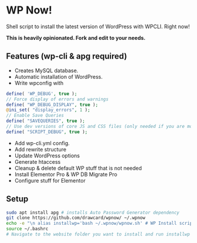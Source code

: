 # WP Now!

Shell script to install the latest version of WordPress with WPCLI. Right now!

**This is heavily opinionated. Fork and edit to your needs.**

## Features (wp-cli & apg required)
- Creates MySQL database.
- Automatic installation of WordPress.
- Write wpconfig with 
```php
define( 'WP_DEBUG', true );
// Force display of errors and warnings
define( "WP_DEBUG_DISPLAY", true );
@ini_set( "display_errors", 1 );
// Enable Save Queries
define( "SAVEQUERIES", true );
// Use dev versions of core JS and CSS files (only needed if you are modifying these core files)
define( "SCRIPT_DEBUG", true ); 
```

- Add wp-cli.yml config.
- Add rewrite structure
- Update WordPress options
- Generate htaccess
- Cleanup & delete default WP stuff that is not needed
- Install Elementor Pro & WP DB Migrate Pro
- Configure stuff for Elementor

## Setup
```bash
sudo apt install apg # installs Auto Password Generator dependency
git clone https://github.com/drawcard/wpnow/ ~/.wpnow
echo -e "\n alias installwp='bash ~/.wpnow/wpnow.sh' # WP Install script" >> ~/.bashrc
source ~/.bashrc
# Navigate to the website folder you want to install and run installwp
```

